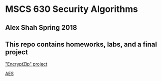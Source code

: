 # MSCS 630 Security Algorithms
## Alex Shah Spring 2018
## This repo contains homeworks, labs, and a final project
["EncryptZip" project](shah-prj/writeup/code/EncryptZip/)

[AES](labs/5)
